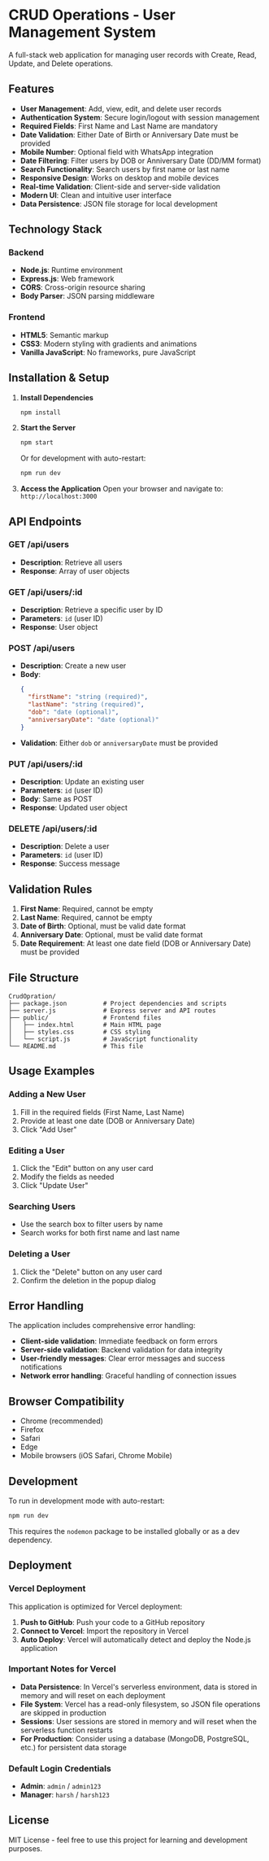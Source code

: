 # CRUD Operations - User Management System

A full-stack web application for managing user records with Create, Read, Update, and Delete operations.

## Features

- **User Management**: Add, view, edit, and delete user records
- **Authentication System**: Secure login/logout with session management
- **Required Fields**: First Name and Last Name are mandatory
- **Date Validation**: Either Date of Birth or Anniversary Date must be provided
- **Mobile Number**: Optional field with WhatsApp integration
- **Date Filtering**: Filter users by DOB or Anniversary Date (DD/MM format)
- **Search Functionality**: Search users by first name or last name
- **Responsive Design**: Works on desktop and mobile devices
- **Real-time Validation**: Client-side and server-side validation
- **Modern UI**: Clean and intuitive user interface
- **Data Persistence**: JSON file storage for local development

## Technology Stack

### Backend
- **Node.js**: Runtime environment
- **Express.js**: Web framework
- **CORS**: Cross-origin resource sharing
- **Body Parser**: JSON parsing middleware

### Frontend
- **HTML5**: Semantic markup
- **CSS3**: Modern styling with gradients and animations
- **Vanilla JavaScript**: No frameworks, pure JavaScript

## Installation & Setup

1. **Install Dependencies**
   ```bash
   npm install
   ```

2. **Start the Server**
   ```bash
   npm start
   ```
   
   Or for development with auto-restart:
   ```bash
   npm run dev
   ```

3. **Access the Application**
   Open your browser and navigate to: `http://localhost:3000`

## API Endpoints

### GET /api/users
- **Description**: Retrieve all users
- **Response**: Array of user objects

### GET /api/users/:id
- **Description**: Retrieve a specific user by ID
- **Parameters**: `id` (user ID)
- **Response**: User object

### POST /api/users
- **Description**: Create a new user
- **Body**: 
  ```json
  {
    "firstName": "string (required)",
    "lastName": "string (required)",
    "dob": "date (optional)",
    "anniversaryDate": "date (optional)"
  }
  ```
- **Validation**: Either `dob` or `anniversaryDate` must be provided

### PUT /api/users/:id
- **Description**: Update an existing user
- **Parameters**: `id` (user ID)
- **Body**: Same as POST
- **Response**: Updated user object

### DELETE /api/users/:id
- **Description**: Delete a user
- **Parameters**: `id` (user ID)
- **Response**: Success message

## Validation Rules

1. **First Name**: Required, cannot be empty
2. **Last Name**: Required, cannot be empty
3. **Date of Birth**: Optional, must be valid date format
4. **Anniversary Date**: Optional, must be valid date format
5. **Date Requirement**: At least one date field (DOB or Anniversary Date) must be provided

## File Structure

```
CrudOpration/
├── package.json          # Project dependencies and scripts
├── server.js             # Express server and API routes
├── public/               # Frontend files
│   ├── index.html        # Main HTML page
│   ├── styles.css        # CSS styling
│   └── script.js         # JavaScript functionality
└── README.md             # This file
```

## Usage Examples

### Adding a New User
1. Fill in the required fields (First Name, Last Name)
2. Provide at least one date (DOB or Anniversary Date)
3. Click "Add User"

### Editing a User
1. Click the "Edit" button on any user card
2. Modify the fields as needed
3. Click "Update User"

### Searching Users
- Use the search box to filter users by name
- Search works for both first name and last name

### Deleting a User
1. Click the "Delete" button on any user card
2. Confirm the deletion in the popup dialog

## Error Handling

The application includes comprehensive error handling:
- **Client-side validation**: Immediate feedback on form errors
- **Server-side validation**: Backend validation for data integrity
- **User-friendly messages**: Clear error messages and success notifications
- **Network error handling**: Graceful handling of connection issues

## Browser Compatibility

- Chrome (recommended)
- Firefox
- Safari
- Edge
- Mobile browsers (iOS Safari, Chrome Mobile)

## Development

To run in development mode with auto-restart:
```bash
npm run dev
```

This requires the `nodemon` package to be installed globally or as a dev dependency.

## Deployment

### Vercel Deployment

This application is optimized for Vercel deployment:

1. **Push to GitHub**: Push your code to a GitHub repository
2. **Connect to Vercel**: Import the repository in Vercel
3. **Auto Deploy**: Vercel will automatically detect and deploy the Node.js application

### Important Notes for Vercel

- **Data Persistence**: In Vercel's serverless environment, data is stored in memory and will reset on each deployment
- **File System**: Vercel has a read-only filesystem, so JSON file operations are skipped in production
- **Sessions**: User sessions are stored in memory and will reset when the serverless function restarts
- **For Production**: Consider using a database (MongoDB, PostgreSQL, etc.) for persistent data storage

### Default Login Credentials

- **Admin**: `admin` / `admin123`
- **Manager**: `harsh` / `harsh123`

## License

MIT License - feel free to use this project for learning and development purposes.
